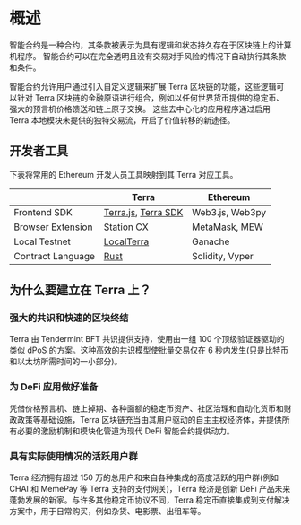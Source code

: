 # 概述

智能合约是一种合约，其条款被表示为具有逻辑和状态持久存在于区块链上的计算机程序。 智能合约可以在完全透明且没有交易对手风险的情况下自动执行其条款和条件。

智能合约允许用户通过引入自定义逻辑来扩展 Terra 区块链的功能，这些逻辑可以针对 Terra 区块链的金融原语进行组合，例如以任何世界货币提供的稳定币、强大的预言机价格馈送和链上原子交换。 这些去中心化的应用程序通过启用 Terra 本地模块未提供的独特交易流，开启了价值转移的新途径。

## 开发者工具

下表将常用的 Ethereum 开发人员工具映射到其 Terra 对应工具。 

|                    | Terra                                                                                                                 | Ethereum        |
| ------------------ | --------------------------------------------------------------------------------------------------------------------- | --------------- |
| Frontend SDK       | [Terra.js](https://terra-money.github.io/terra.js/), [Terra SDK](https://terra-money.github.io/terra.py/) | Web3.js, Web3py |
| Browser Extension  | Station CX                                                                                                            | MetaMask, MEW   |
| Local Testnet      | [LocalTerra](https://github.com/terra-money/LocalTerra)                                                             | Ganache         |
| Contract Language  | [Rust](https://www.rust-lang.org/)                                                                                    | Solidity, Vyper |

## 为什么要建立在 Terra 上？

### 强大的共识和快速的区块终结

Terra 由 Tendermint BFT 共识提供支持，使用由一组 100 个顶级验证器驱动的类似 dPoS 的方案。这种高效的共识模型使批量交易仅在 6 秒内发生(只是比特币和以太坊所需时间的一小部分)。

### 为 DeFi 应用做好准备

凭借价格预言机、链上掉期、各种面额的稳定币资产、社区治理和自动化货币和财政政策等基础设施，Terra 区块链充当由其用户驱动的自主主权经济体，并提供所有必要的激励机制和模块化管道为现代 DeFi 智能合约提供动力。

### 具有实际使用情况的活跃用户群

Terra 经济拥有超过 150 万的总用户和来自各种集成的高度活跃的用户群(例如 CHAI 和 MemePay 等 Terra 支持的支付网关)，Terra 经济是创新 DeFi 产品未来蓬勃发展的新家。与许多其他稳定币协议不同，Terra 稳定币直接集成到支付解决方案中，用于日常购买，例如杂货、电影票、出租车等。